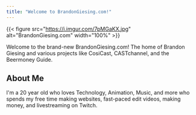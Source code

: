 ```yaml
---
title: "Welcome to BrandonGiesing.com!"
---
```


{{< figure src="https://i.imgur.com/7pMGaKX.jpg" alt="BrandonGiesing.com" width="100%" >}}

Welcome to the brand-new BrandonGiesing.com! The home of Brandon Giesing and various projects like CosiCast, CASTchannel, and the Beermoney Guide.

## About Me
I'm a 20 year old who loves Technology, Animation, Music, and more who spends my free time making websites, fast-paced edit videos, making money, and livestreaming on Twitch.
